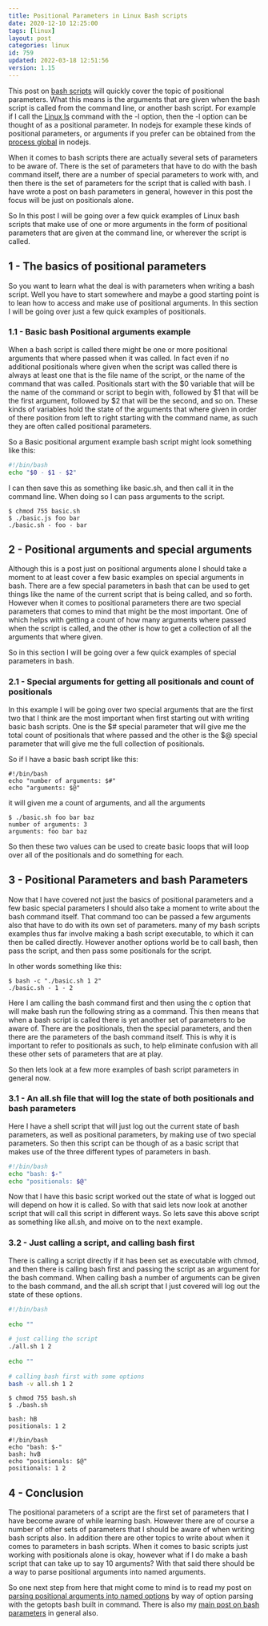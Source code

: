 ```yaml
---
title: Positional Parameters in Linux Bash scripts
date: 2020-12-10 12:25:00
tags: [linux]
layout: post
categories: linux
id: 759
updated: 2022-03-18 12:51:56
version: 1.15
---
```


This post on [bash scripts](/2020/11/27/linux-bash-scripts/) will quickly cover the topic of positional parameters. What this means is the arguments that are given when the bash script is called from the command line, or another bash script. For example if I call the [Linux ls](/2020/10/14/linux-ls/) command with the -l option, then the -l option can be thought of as a positional parameter. In nodejs for example these kinds of positional parameters, or arguments if you prefer can be obtained from the [process global](/2018/02/11/nodejs-process) in nodejs.

When it comes to bash scripts there are actually several sets of parameters to be aware of. There is the set of parameters that have to do with the bash command itself, there are a number of special parameters to work with, and then there is the set of parameters for the script that is called with bash. I have wrote a post on bash parameters in general, however in this post the focus will be just on positionals alone.

So In this post I will be going over a few quick examples of Linux bash scripts that make use of one or more arguments in the form of positional parameters that are given at the command line, or wherever the script is called.

<!-- more -->

## 1 - The basics of positional parameters

So you want to learn what the deal is with parameters when writing a bash script. Well you have to start somewhere and maybe a good starting point is to lean how to access and make use of positional arguments. In this section I will be going over just a few quick examples of positionals.

### 1.1 - Basic bash Positional arguments example

When a bash script is called there might be one or more positional arguments that where passed when it was called. In fact even if no additional positionals where given when the script was called there is always at least one that is the file name of the script, or the name of the command that was called. Positionals start with the \$0 variable that will be the name of the command or script to begin with, followed by \$1 that will be the first argument, followed by \$2 that will be the second, and so on. These kinds of variables hold the state of the arguments that where given in order of there position from left to right starting with the command name, as such they are often called positional parameters.

So a Basic positional argument example bash script might look something like this:

```bash
#!/bin/bash
echo "$0 - $1 - $2"
```

I can then save this as something like basic.sh, and then call it in the command line. When doing so I can pass arguments to the script.

```
$ chmod 755 basic.sh
$ ./basic.js foo bar
./basic.sh - foo - bar
```

## 2 - Positional arguments and special arguments

Although this is a post just on positional arguments alone I should take a moment to at least cover a few basic examples on special arguments in bash. There are a few special parameters in bash that can be used to get things like the name of the current script that is being called, and so forth. However when it comes to positional parameters there are two special parameters that comes to mind that might be the most important. One of which helps with getting a count of how many arguments where passed when the script is called, and the other is how to get a collection of all the arguments that where given.

So in this section I will be going over a few quick examples of special parameters in bash.

### 2.1 - Special arguments for getting all positionals and count of positionals

In this example I will be going over two special arguments that are the first two that I think are the most important when first starting out with writing basic bash scripts. One is the \$\# special parameter that will give me the total count of positionals that where passed and the other is the \$\@ special parameter that will give me the full collection of positionals.


So if I have a basic bash script like this:

```
#!/bin/bash
echo "number of arguments: $#"
echo "arguments: $@"
```

it will given me a count of arguments, and all the arguments

```
$ ./basic.sh foo bar baz
number of arguments: 3
arguments: foo bar baz
```

So then these two values can be used to create basic loops that will loop over all of the positionals and do something for each.

## 3 - Positional Parameters and bash Parameters

Now that I have covered not just the basics of positional parameters and a few basic special parameters I should also take a moment to write about the bash command itself. That command too can be passed a few arguments also that have to do with its own set of parameters. many of my bash scripts examples thus far involve making a bash script executable, to which it can then be called directly. However another options world be to call bash, then pass the script, and then pass some positionals for the script.

In other words something like this:

```
$ bash -c "./basic.sh 1 2"
./basic.sh - 1 - 2
```

Here I am calling the bash command first and then using the c option that will make bash run the following string as a command. This then means that when a bash script is called there is yet another set of parameters to be aware of. There are the positionals, then the special parameters, and then there are the parameters of the bash command itself. This is why it is important to refer to positionals as such, to help eliminate confusion with all these other sets of parameters that are at play.

So then lets look at a few more examples of bash script parameters in general now.

### 3.1 - An all.sh file that will log the state of both positionals and bash parameters

Here I have a shell script that will just log out the current state of bash parameters, as well as positional parameters, by making use of two special parameters. So then this script can be though of as a basic script that makes use of the three different types of parameters in bash.

```bash
#!/bin/bash
echo "bash: $-"
echo "positionals: $@"
```
Now that I have this basic script worked out the state of what is logged out will depend on how it is called. So with that said lets now look at another script that will call this script in different ways. So lets save this above script as something like all.sh, and moive on to the next example.

### 3.2 - Just calling a script, and calling bash first

There is calling a script directly if it has been set as executable with chmod, and then there is calling bash first and passing the script as an argument for the bash command. When calling bash a number of arguments can be given to the bash command, and the all.sh script that I just covered will log out the state of these options.

```bash
#!/bin/bash
 
echo ""
 
# just calling the script
./all.sh 1 2
 
echo ""
 
# calling bash first with some options
bash -v all.sh 1 2
```

```
$ chmod 755 bash.sh
$ ./bash.sh

bash: hB
positionals: 1 2

#!/bin/bash
echo "bash: $-"
bash: hvB
echo "positionals: $@"
positionals: 1 2
```

## 4 - Conclusion

The positional parameters of a script are the first set of parameters that I have become aware of while learning bash. However there are of course a number of other sets of parameters that I should be aware of when writing bash scripts also. In addition there are other topics to write about when it comes to parameters in bash scripts. When it comes to basic scripts just working with positionals alone is okay, however what if I do make a bash script that can take up to say 10 arguments? With that said there should be a way to parse positional arguments into named arguments.

So one next step from here that might come to mind is to read my post on [parsing positional arguments into named options](/2020/12/09/linux-bash-script-parameters-named/)  by way of option parsing with the getopts bash built in command. There is also my [main post on bash parameters](/2020/11/16/linux-bash-parameters/) in general also.